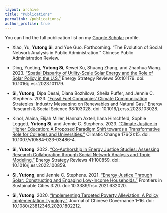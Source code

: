 ```yaml
---
layout: archive
title: "Publications"
permalink: /publications/
author_profile: true
---
```


<!--{% if author.googlescholar %}
  You can also find my articles on <u><a href="{{author.googlescholar}}">my Google Scholar profile</a>.</u>
{% endif %}

{% include base_path %}

{% for post in site.publications reversed %}
  {% include archive-single.html %}
{% endfor %} -->
 

You can find the full publication list on my [Google Scholar](https://scholar.google.com/citations?user=wgggEW8AAAAJ&hl=en) profile.

- Xiao, Yu, **Yutong Si**, and Yue Guo. Forthcoming. “The Evolution of Social Network Analysis in Public Administration." Chinese Public Administration Review. 

- Ding, Yueting, **Yutong Si**, Kewei Xu, Shuang Zhang, and Zhaohua Wang. 2023. [“Spatial Disparity of Utility-Scale Solar Energy and the Role of Solar Policy in the U.S.”](https://www.sciencedirect.com/science/article/pii/S2211467X23001293?dgcid=rss_sd_all) Energy Strategy Reviews 50:101179. doi: 10.1016/j.esr.2023.101179.

- **Si, Yutong**, Dipa Desai, Diana Bozhilova, Sheila Puffer, and Jennie C. Stephens. 2023. [“Fossil Fuel Companies’ Climate Communication Strategies: Industry Messaging on Renewables and Natural Gas.”](https://www.sciencedirect.com/science/article/pii/S2214629623000889) Energy Research & Social Science 98:103028. doi: 10.1016/j.erss.2023.103028.

- Kinol, Alaina, Elijah Miller, Hannah Axtell, Ilana Hirschfeld, Sophie Leggett, **Yutong Si**, and Jennie C. Stephens. 2023. [“Climate Justice in Higher Education: A Proposed Paradigm Shift towards a Transformative Role for Colleges and Universities.”](https://link.springer.com/article/10.1007/s10584-023-03486-4) Climatic Change 176(2):15. doi: 10.1007/s10584-023-03486-4.

- **Si, Yutong**. 2022. [“Co-Authorship in Energy Justice Studies: Assessing Research Collaboration through Social Network Analysis and Topic Modeling.”](https://www.sciencedirect.com/science/article/pii/S2211467X2200058X) Energy Strategy Reviews 41:100859. doi: 10.1016/j.esr.2022.100859.

- **Si, Yutong**, and Jennie C. Stephens. 2021. [“Energy Justice Through Solar: Constructing and Engaging Low-Income Households.”](https://www.frontiersin.org/articles/10.3389/frsc.2021.632020/full) Frontiers in Sustainable Cities 3:20. doi: 10.3389/frsc.2021.632020.

- **Si, Yutong**. 2020. [“Implementing Targeted Poverty Alleviation: A Policy Implementation Typology.”](https://www.tandfonline.com/doi/full/10.1080/23812346.2020.1802212) Journal of Chinese Governance 1–16. doi: 10.1080/23812346.2020.1802212.

